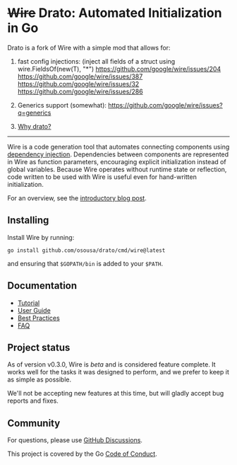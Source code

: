 # ~~Wire~~ Drato: Automated Initialization in Go
Drato is a fork of Wire with a simple mod that allows for:

1) fast config injections:
   (inject all fields of a struct using wire.FieldsOf(new(T), "*")
   https://github.com/google/wire/issues/204
   https://github.com/google/wire/issues/387
   https://github.com/google/wire/issues/32
   https://github.com/google/wire/issues/286

2) Generics support (somewhat):
   https://github.com/google/wire/issues?q=generics

3) [Why drato?](https://translate.google.pt/?hl=pt-PT&sl=auto&tl=eo&text=wire&op=translate)

---

Wire is a code generation tool that automates connecting components using
[dependency injection][]. Dependencies between components are represented in
Wire as function parameters, encouraging explicit initialization instead of
global variables. Because Wire operates without runtime state or reflection,
code written to be used with Wire is useful even for hand-written
initialization.

For an overview, see the [introductory blog post][].

[dependency injection]: https://en.wikipedia.org/wiki/Dependency_injection
[introductory blog post]: https://blog.golang.org/wire
[godoc]: https://godoc.org/github.com/osousa/drato
[travis]: https://travis-ci.com/osousa/drato

## Installing

Install Wire by running:

```shell
go install github.com/osousa/drato/cmd/wire@latest
```

and ensuring that `$GOPATH/bin` is added to your `$PATH`.

## Documentation

- [Tutorial][]
- [User Guide][]
- [Best Practices][]
- [FAQ][]

[Tutorial]: ./_tutorial/README.md
[Best Practices]: ./docs/best-practices.md
[FAQ]: ./docs/faq.md
[User Guide]: ./docs/guide.md

## Project status

As of version v0.3.0, Wire is *beta* and is considered feature complete. It
works well for the tasks it was designed to perform, and we prefer to keep it
as simple as possible.

We'll not be accepting new features at this time, but will gladly accept bug
reports and fixes.

## Community

For questions, please use [GitHub Discussions](https://github.com/osousa/drato/discussions).

This project is covered by the Go [Code of Conduct][].

[Code of Conduct]: ./CODE_OF_CONDUCT.md
[go-cloud mailing list]: https://groups.google.com/forum/#!forum/go-cloud
